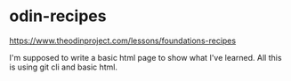 # odin-recipes
https://www.theodinproject.com/lessons/foundations-recipes

I'm supposed to write a basic html page to show what I've learned. All this is using git cli and basic html.